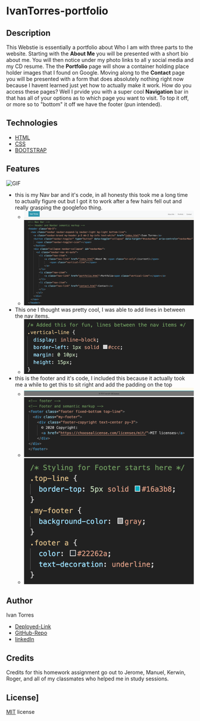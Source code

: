 # IvanTorres-portfolio

## Description 
This Webstie is essentially a portfolio about Who I am with three parts to the website. Starting with the **About Me** you will be presented with a short bio about me. You will then notice under my photo links to all y social media and my CD resume. The the **Portfolio** page will show a container holding place holder images that I found on Google. Moving along to the **Contact** page you will be presented with a form that does absolutely nothing right now because I havent learned just yet how to actually make it work. How do you access these pages? Well I prvide you with a super cool **Navigation** bar in that has all of your options as to which page you want to visit. To top it off, or more so to "bottom" it off we have the footer (pun intended). 

## Technologies
* [HTML](https://www.w3schools.com/html/)
* [CSS](https://www.w3schools.com/css/)
* [BOOTSTRAP](https://getbootstrap.com/docs/4.5/getting-started/introduction/)

## Features
![GIF](assets/portfolio2gif.gif)

* this is my Nav bar and it's code, in all honesty this took me a long time to actually figure out but I got it to work after a few hairs fell out and really grasping the googlefoo thing.
    * ![Navbar](assets/images/NavBar.jpg)
    * ![NavBarCode](assets/images/NavBarCode.jpg)
* This one I thought was pretty cool, I was able to add lines in between the nav items.
    * ![NavBarLines](assets/images/NavBarLines.jpg)
* this is the footer and it's code, I included this because it actually took me a while to get this to sit right and add the padding on the top
    * ![Footer](assets/images/Footer.jpg)
    * ![FooterCode](assets/images/Footer-Code.jpg)
    * ![FooterStyling](assets/images/FooterStyling.jpg)




## Author
Ivan Torres
* [Deployed-Link](https://ivantorresmia.github.io/IvanTorres-portfolio/)
* [GitHub-Repo](https://github.com/IvanTorresMia/IvanTorres-portfolio)
* [linkedIn](https://www.linkedin.com/in/ivan-torres-0828931b2/)

## Credits
Credits for this homework assignment go out to Jerome, Manuel, Kerwin, Roger, and all of my classmates who helped me in study sessions. 

## License]
[MIT](https://choosealicense.com/licenses/mit/#) license 


